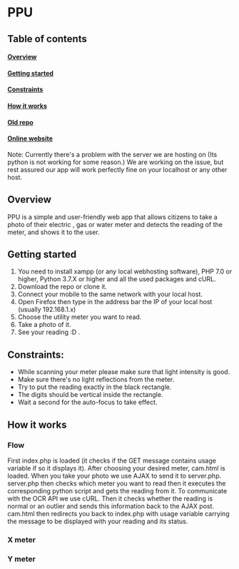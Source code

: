 # PPU
## Table of contents
#### [Overview](https://github.com/eng-OmarAdel/PPU/blob/master/README.md#overview)
#### [Getting started](https://github.com/eng-OmarAdel/PPU/blob/master/README.md#getting-started)
#### [Constraints](https://github.com/eng-OmarAdel/PPU/blob/master/README.md#constraints)
#### [How it works](https://github.com/eng-OmarAdel/PPU/blob/master/README.md#how-it-works)
#### [Old repo](https://github.com/OmarAliAbdelNaby/ImageProcessing)
#### [Online website](http://pputest.tk/)
Note: Currently there's a problem with the server we are hosting on (Its python is not working for some reason.) We are working on the issue, but rest assured our app will work perfectly fine on your localhost or any other host.
## Overview
PPU is a simple and user-friendly web app that allows citizens to take a photo of their electric ,
gas or water meter and detects the reading of the meter, and shows it to the user.
## Getting started
1. You need to install xampp (or any local webhosting software), PHP 7.0 or higher, Python 3.7.X or higher and all the used packages and cURL.
2. Download the repo or clone it.
3. Connect your mobile to the same network with your local host.
4. Open Firefox then type in the address bar the IP of your local host (usually 192.168.1.x)
5. Choose the utility meter you want to read.
6. Take a photo of it.
7. See your reading :D .
## Constraints:
- While scanning your meter please make sure that light intensity is good.
- Make sure there&#39;s no light reflections from the meter.
- Try to put the reading exactly in the black rectangle.
- The digits should be vertical inside the rectangle.
- Wait a second for the auto-focus to take effect.
## How it works
### Flow
First index.php is loaded (it checks if the GET message contains usage variable if so it displays it).
After choosing your desired meter, cam.html is loaded. When you take your photo we use AJAX to send it to server.php.
server.php then checks which meter you want to read then it executes the corresponding python script and gets the reading from it. To communicate with the OCR API we use cURL. Then it checks whether the reading is normal or an outlier and sends this information back to the AJAX post. cam.html then redirects you back to index.php with usage variable carrying the message to be displayed with your reading and its status.
### X meter
### Y meter
